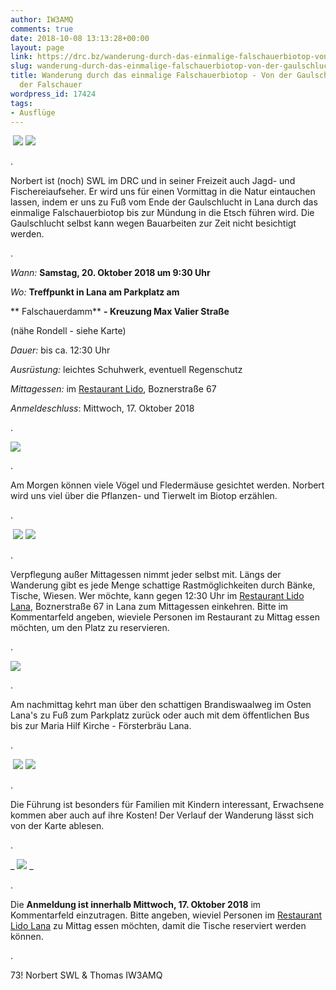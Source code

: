 ```yaml
---
author: IW3AMQ
comments: true
date: 2018-10-08 13:13:28+00:00
layout: page
link: https://drc.bz/wanderung-durch-das-einmalige-falschauerbiotop-von-der-gaulschlucht-zur-muendung-der-falschauer/
slug: wanderung-durch-das-einmalige-falschauerbiotop-von-der-gaulschlucht-zur-muendung-der-falschauer
title: Wanderung durch das einmalige Falschauerbiotop - Von der Gaulschlucht zur Mündung
  der Falschauer
wordpress_id: 17424
tags:
- Ausflüge
---
```


 ![](https://drc.bz/wp-content/uploads/2018/06/002.jpg) ![](https://drc.bz/wp-content/uploads/2018/06/csm_DSC01160__99224ab65a-300x188.jpg)




.




Norbert ist (noch) SWL im DRC und in seiner Freizeit auch Jagd- und Fischereiaufseher. Er wird uns für einen Vormittag in die Natur eintauchen lassen, indem er uns zu Fuß vom Ende der Gaulschlucht in Lana durch das einmalige Falschauerbiotop bis zur Mündung in die Etsch führen wird. Die Gaulschlucht selbst kann wegen Bauarbeiten zur Zeit nicht besichtigt werden.




.




_Wann:_ **Samstag, 20. Oktober 2018 um 9:30 Uhr**




_Wo:_ **Treffpunkt in Lana am Parkplatz am**




** Falschauerdamm** **- Kreuzung Max Valier Straße**




(nähe Rondell - siehe Karte)




_Dauer:_ bis ca. 12:30 Uhr




_Ausrüstung:_ leichtes Schuhwerk, eventuell Regenschutz




_Mittagessen:_ im [Restaurant Lido](http://lido-lana.com/restaurant/), Boznerstraße 67




_Anmeldeschluss_: Mittwoch, 17. Oktober 2018




.




_![](https://drc.bz/wp-content/uploads/2018/06/Parkplatz-Lana-Valierstrasse-1024x702.jpg)_




.




Am Morgen können viele Vögel und Fledermäuse gesichtet werden. Norbert wird uns viel über die Pflanzen- und Tierwelt im Biotop erzählen.




.




 ![](https://drc.bz/wp-content/uploads/2018/06/007-300x150.jpg) ![](https://drc.bz/wp-content/uploads/2018/06/preview-300x201.jpg)




.




Verpflegung außer Mittagessen nimmt jeder selbst mit. Längs der Wanderung gibt es jede Menge schattige Rastmöglichkeiten durch Bänke, Tische, Wiesen. Wer möchte, kann gegen 12:30 Uhr im [Restaurant Lido Lana](http://lido-lana.com/restaurant/), Boznerstraße 67 in Lana zum Mittagessen einkehren. Bitte im Kommentarfeld angeben, wieviele Personen im Restaurant zu Mittag essen möchten, um den Platz zu reservieren.




.




![](https://drc.bz/wp-content/uploads/2018/06/lido-lana-300x200.jpg)




.




Am nachmittag kehrt man über den schattigen Brandiswaalweg im Osten Lana's zu Fuß zum Parkplatz zurück oder auch mit dem öffentlichen Bus bis zur Maria Hilf Kirche - Försterbräu Lana.




.




 ![](https://drc.bz/wp-content/uploads/2018/06/003-300x150.jpg) ![](https://drc.bz/wp-content/uploads/2018/06/004-300x150.jpg)




.




Die Führung ist besonders für Familien mit Kindern interessant, Erwachsene kommen aber auch auf ihre Kosten! Der Verlauf der Wanderung lässt sich von der Karte ablesen.




.




_ ![](https://drc.bz/wp-content/uploads/2018/06/Runde-Lana-1024x636.jpg) _




.




Die **Anmeldung ist innerhalb Mittwoch, 17. Oktober 2018** im Kommentarfeld einzutragen. Bitte angeben, wieviel Personen im [Restaurant Lido Lana](http://lido-lana.com/restaurant/) zu Mittag essen möchten, damit die Tische reserviert werden können.




.




73! Norbert SWL & Thomas IW3AMQ
